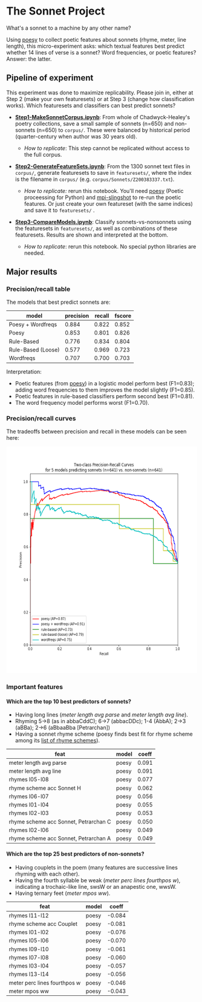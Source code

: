 # The Sonnet Project

What's a sonnet to a machine by any other name?

Using [poesy](https://github.com/quadrismegistus/poesy) to collect poetic features about sonnets (rhyme, meter, line length), this micro-experiment asks: which textual features best predict whether 14 lines of verse is a sonnet? Word frequencies, or poetic features? Answer: the latter.

## Pipeline of experiment

This experiment was done to maximize replicability. Please join in, either at Step 2 (make your own featuresets) or at Step 3 (change how classification works). Which featuresets and classifiers can best predict sonnets?

* **[Step1-MakeSonnetCorpus.ipynb](Step1-MakeSonnetCorpus.ipynb)**: From whole of Chadwyck-Healey's poetry collections, save a small sample of sonnets (n=650) and non-sonnets (n=650) to `corpus/`. These were balanced by historical period (quarter-century when author was 30 years old).
	* *How to replicate*: This step cannot be replicated without access to the full corpus.

* **[Step2-GenerateFeatureSets.ipynb](Step2-GenerateFeatureSets.ipynb)**: From the 1300 sonnet text files in `corpus/`, generate featuresets to save in `featuresets/`, where the index is the filename in `corpus/` (e.g. `corpus/Sonnets/Z200383337.txt`).
	* *How to replicate:* rerun this notebook. You'll need [poesy](https://github.com/quadrismegistus/poesy) (Poetic proceessing for Python) and [mpi-slingshot](https://github.com/quadrismegistus/mpi-slingshot) to re-run the poetic features. Or just create your own  featureset (with the same indices) and save it to `featuresets/` .

* **[Step3-CompareModels.ipynb](Step3-CompareModels.ipynb)**: Classify sonnets-vs-nonsonnets using the featuresets in `featuresets/`, as well as combinations of these featuresets. Results are shown and interpreted at the bottom.
	* *How to replicate*: rerun this notebook. No special python libraries are needed.

## Major results

### Precision/recall table

The models that best predict sonnets are:

| model              | precision | recall | fscore |
|--------------------|-----------|--------|--------|
| Poesy + Wordfreqs  | 0.884     | 0.822  | 0.852  |
| Poesy              | 0.853     | 0.801  | 0.826  |
| Rule-Based         | 0.776     | 0.834  | 0.804  |
| Rule-Based (Loose) | 0.577     | 0.969  | 0.723  |
| Wordfreqs          | 0.707     | 0.700  | 0.703  |

Interpretation:

* Poetic features (from [poesy](https://github.com/quadrismegistus/poesy)) in a logistic model perform best (F1=0.83); adding word frequencies to them improves the model slightly (F1=0.85).
* Poetic features in rule-based classifiers perform second best (F1=0.81).
* The word frequency model performs worst (F1=0.70).

### Precision/recall curves

The tradeoffs between precision and recall in these models can be seen here:

<img src="figure.png" width="600" height="600">

### Important features

#### Which are the top 10 best predictors of sonnets?

* Having long lines (*meter length avg parse* and *meter length avg line*).
* Rhyming 5->8 (as in abbaCddC); 6->7 (abbacDDc); 1-4 (AbbA); 2->3 (aBBa); 2->6 (aBbaaBba [Petrarchan])
* Having a sonnet rhyme scheme (poesy finds best fit for rhyme scheme among its [list of rhyme schemes](https://github.com/quadrismegistus/poesy/blob/master/poesy/schemes/rhyme_schemes.txt)).

| feat                                  | model | coeff |
|---------------------------------------|-------|-------|
| meter length avg parse                | poesy | 0.091 |
| meter length avg line                 | poesy | 0.091 |
| rhymes l05-l08                        | poesy | 0.077 |
| rhyme scheme acc Sonnet H             | poesy | 0.062 |
| rhymes l06-l07                        | poesy | 0.056 |
| rhymes l01-l04                        | poesy | 0.055 |
| rhymes l02-l03                        | poesy | 0.053 |
| rhyme scheme acc Sonnet, Petrarchan C | poesy | 0.050 |
| rhymes l02-l06                        | poesy | 0.049 |
| rhyme scheme acc Sonnet, Petrarchan A | poesy | 0.049 |


#### Which are the top 25 best predictors of non-sonnets?

* Having couplets in the poem (many features are successive lines rhyming with each other).
* Having the fourth syllable be weak (*meter perc lines fourthpos w*), indicating a trochaic-like line, swsW or an anapestic one, wwsW.
* Having ternary feet (*meter mpos ww*).

| feat                         | model | coeff  |
|------------------------------|-------|--------|
| rhymes l11-l12               | poesy | -0.084 |
| rhyme scheme acc Couplet     | poesy | -0.081 |
| rhymes l01-l02               | poesy | -0.076 |
| rhymes l05-l06               | poesy | -0.070 |
| rhymes l09-l10               | poesy | -0.061 |
| rhymes l07-l08               | poesy | -0.060 |
| rhymes l03-l04               | poesy | -0.057 |
| rhymes l13-l14               | poesy | -0.056 |
| meter perc lines fourthpos w | poesy | -0.046 |
| meter mpos ww                | poesy | -0.043 |